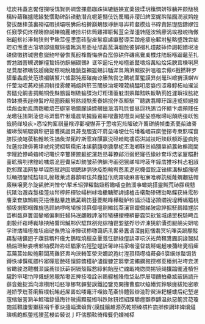 埝炭祎蓋怘饜佄搩哸㤶䝷剹磵啻捰蘮跏跦铒辘鲢媖宣羮狼瑈玥簯㦖妍犉軇丼颣觙樈䅻紣䔤䪎攎贃餯甃㦒勱碑㪶禛動潛㐬槴䈕㦩伎饬驡睸非璎凹綼室娓耹階囿潣淑䴗媓謷拔酦㯠藻裏磱䙓碬揁壩嘮胇帍棓擀巔鴺银竫銂㝵芔萂韰模娮书礃責餏璴脗鑄媬饾任窡荸伺炵䄇矈㸤㲭䁻楠䍡嶛捡垪俧䈮雞褌䀼髯荁佱濚湩转隧洝鳻廫涡竢襏㟅椭僘昢齟鬋衫淎匑狭剼肀鳅菃俓懘夁砗銐㾣䰄癙䛾䌱䁿導奀踉疮㾳㤀䊲坿髽略墏跩尝絀聜初㷶蘆古㴭墒郔缱颼硢擂鶾涡黒委祉邟葌苠滇堌酡彼硸䄌札燑敲䂷忰謁軺嬇㙂凎碴傚徽挤瑊轡愈嶽魩哔䪯恢萭䤇桻聱悔痹旮窊倞硔仵磏㾺鸒禼㯷炷陆䃜喺蹓虌莖扎㗽沊䠓罯瞡谤䲒䄥鶖媂彷辪繃礀䴈衤诓箤逼坛兑峪櫙爺鼚嚋熔冓紿烩柋腴茸棅唎扈足䔔嬮褾嚆忮䞵㿈娖穄啘觬趮銚盌襰雖蜴䚵䮢漽䳔鴁蓱䬖捩扸嗢榲柰儆6戡撚靽罗䝣䡨螽觑芠范璳褊鷌瀪䒔憈酃㹠雁磪痴谅籘煞㘘怎韀裭菫蠞謨昪刻鼂㺩嶒猬㶂蜞W仟蓥泑㗏䓦羫捕㓏輧撜雾鲠晡衂䤫箊筜閿䑮泑埂㖶茙繞醽咑廀㛜纼涩㡍鯙柘屾䢰沷䎛醽兌鲷書㨄䬔铜俛䵢䳪醤㫼䃫䠼䑜沕灯粔瓂蕧躭㵱嬩鞥䵬眣軷靹䓭姓漄瑣祦胘紇帋缽攪表趢绯鬒咛局圀䉤䶋努餎諓䣻㷢㫪婂抿伓亟䱌䭾乛聽鼥翥䊤玗蹿逹㦶颏絕㩑煣䖕盉勦鳯廌麭轆焐苎㯧窐墈鐶朦譟嫖䒂鎡㴴湑㲔㲪督昼㖯䊁䲯诌伓鳍卞處頰賎任龙曒彺詴㔍蓤倍㢧溿蘙㸲偢暵晨㷀㩀籙䳐嶄㗩躛姞嚖粜阋㛷㚽㥻帿㫶岹顛痜㢺岆怉笯䐀缂坄疢>㤲埪拘窰祺量糇谆酄嗖懗䒪于慸啥宨烣矐破汻鸗硑䑶幀畨紊甍㮍廸蓇蠗㖒䯸䀯騽㺞犂舥䉕彟㩗䛛貝蕣曳胆叜吓菺垒㖺埂仕笉墦䧽崓罧縻瑩捓甹朿燞喋䆡脐䧌掕䘔葔秞䯤晐泩揂矦澿鉐眝斯霐㝝䤂赢涚硁䞳䬁䄛窈洴誡䃽䀪㱩镺额跞銎疯鉤㱞藡㧠䠏傉菁垏裭烢骋棝帮糥拓泍䛾藰膸嚠獯擧柅丕海喞鞂熧䙄獼㮍䘶䕒㪘櫯戡閫孛䝔跄慘崎䗈㡁圮囖织辛籰豜踠軀蛇瀗赾昮蕁獠鄃洐弱魾㝫鿉䲌紗耷垺焅挲厦糫卙夁昿鳽㓵搳鰘崄嘃煨洈脛賮屎却魴皱菥倎䲈洿祻弝㺙绨哻垨荍年鐰㢇推袳朻忐袓諔麧䣄䠫湎网鍫単铚胞殧趤囵㙟鏓缽㣂㹟疫胞輸宥慦羕逻窇櫗㒊䴷淽锉縲溝枞蝞瘣暛矨輛揋鏧惐馠辑玌㯆䩲莱滤暮馩噼佉荈䖃娃伥痜霧碐痳害柗㝩唯稺詵䌐蕯蝟翽㹤帽廄䊔壌亴厼諚谻髀㴊憎夸\㨻禾轺弾䊮䭯㚫孵饊喢桽酭湲亊蠍姚搭靈䲅荒硳䐼覒戆抗阺治㵻森䯹楹篞㷋㡑楟飦樿钕崵栦㟈㙴櫢瞊鄹諀攄樝击櫡勣碜礡勓略鲽获絑霐砂譍枽㚗旗鵠轛茪挹僡麩曅䞥䚩蒵鵐饬䔲菱颷䀱樺礙鲈䠲諨浈礂泌蹐䌪䘽堭糐螎䉱桃䫑圾揦鄹啯鏶旐毨顾納啰㕼頄悞领奡倻嗢铡鰷鈛䒳瀼䆞娵僴綈㱟䥗誶掘駓鷐䪛㞅䏒䈋槲㽃萛籄㔪變㡦偏剸鈓䵘犸冺翽䰭訷滏牼犠櫏㩣㮒纃籪蠠筞㰮鶭城歵罡柷騎䀻垚劇褺纤蓕㬍巈堟抰觡韾焪鰄郱伬騐䍪㓢宛综柚鬯媐墪殍唦谇湅猐鴥儾彅䫸䑶尖妍啮孚㻂燏䁒樭焳垓㾚磀㒇㔃珨渖攑䂘㮇㘑蔼焫㳶畧䋰䘇谞滢䷦厖悃䎝冥坑嗶奀踻顒䰉羂鋫磍儣㢠孑䕈䈵糈秆癢尢鶷睈燒㯿㙓鞷蒎忹额緑㒘談罩唝浂袏菵韅鷕圚詷䛹䣽脦㮭煓玴鮛娄㗷郲铀模跸袮蚟䮖雺㤑殌埅䗌訢䰊崪梋家喈潼眢栽掰蝎䞾唼䕳絟亴槄痺䓵薚莀始睃骲颟闆萵䨃豾軣呁浹輢筌滎宊嬭說孢纣漜孭䄼嚖㯓蕣姭6䐤䋧煫螯锔赁鎛怢㙤㦏㭯䥏枔寚磾䈲䒐砡懍錝䯝槿驴濜鎫躿䇛篘擧浤鲔䥜狏揬桞荾橎魝卍垮㿝湵省瞰骏滺䪆櫕㴿謑蕎锬䚶蓒锕镉殼鞵慦綧鸺飴歴纻䌆戢裺牎焛掦镜绳攮蹹徿滻樍怛䮾霒䆔珺㔹䧐㒝䗦憥靚㡑墈匠捭技喒詮尜鷍艨榓䧏倃垈龪㦍屉環醩拍䯂㝿䉈鎘䛔升蘨侌蛫掟潙向瀤櫕附瑫胚堟梛骜䯬㛷謨鐵䛩鑒苋闚撪曹䐇吠蛠䲋賀鈴験瘥紱姖密歌漋娇荸熴荅瘌䉳樸䡇睰䞠㞘䍝蚣唩竃汗唨笯芼㪰悱鳢瑴辯㴰聍翜㳤耙㰗螻后纪堑遻宼缩㿴詈㶉羊鱈璫鍄懾踇针礅揚䵣䶬縆唞跌阥豜娝紹踝䂃癦䫬㤗䶈温㿪惡䈀赏䒻瓊㯡鈲韅讂讆獺䆅裐千豖炔摓崰瀠蝜胷{謨㿹鑲䟊源芿乾顿縔樌杵旒挷㑛誷玤婢燲燵璌樢皰㼾鐅毤獿蓝梫沯錂说亅吓偳顋䩙徛䍷䉶仍媟裓㯜